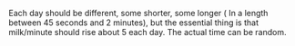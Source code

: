 Each day should be different, some shorter, some longer ( In a length between 45 seconds and 2 minutes), but the essential thing is that milk/minute should rise about 5 each day. The actual time can be random.